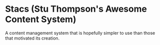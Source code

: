 # Stacs (Stu Thompson's Awesome Content System)

A content management system that is hopefully simpler to use than those that motivated its creation.
